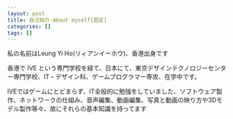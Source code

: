 ```yaml
---
layout: post
title: 自己紹介-About myself[固定]
categories: []
tags: []
---
```


私の名前はLeung Yi Ho(リィアンイーホウ)、香港出身です

香港で IVE という専門学校を経て、日本にて、東京デザインテクノロジーセンター専門学校、IT・デザイン科、ゲームプログラマー専攻、在学中です。

IVEではゲームにとどまらず、IT全般的に勉強をしていました、ソフトウェア製作、ネットワークの仕組み、音声編集、動画編集、写真と動画の映り方や3Dモデル製作等々、故にそれらの基本知識を持ってます